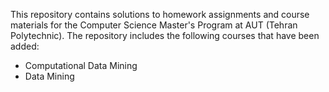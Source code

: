 This repository contains solutions to homework assignments and course materials for the Computer Science Master's Program at AUT (Tehran Polytechnic). The repository includes the following courses that have been added:

- Computational Data Mining
- Data Mining
